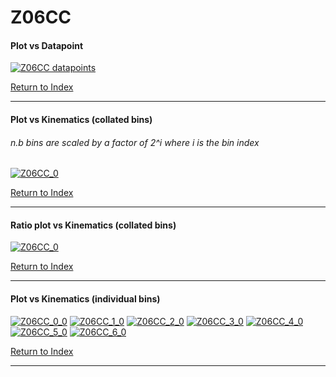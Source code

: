 Z06CC
=====
#### Plot vs Datapoint 
[![Z06CC datapoints](Z06CC.png)](Z06CC.pdf) 

[Return to Index](../index.html)

------------- 
#### Plot vs Kinematics (collated bins) 
###### n.b bins are scaled by a factor of 2^i where i is the bin index  
[![Z06CC_0](Z06CC_0.png)](Z06CC_0.pdf)
      
[Return to Index](../index.html)

------------- 
#### Ratio plot vs Kinematics (collated bins) 
[![Z06CC_0](Z06CC_0_R.png)](Z06CC_0_R.pdf)
      
[Return to Index](../index.html)

------------- 
#### Plot vs Kinematics (individual bins) 
[![Z06CC_0_0](Z06CC_0_0.png)](Z06CC_0_0.pdf)
[![Z06CC_1_0](Z06CC_1_0.png)](Z06CC_1_0.pdf)
[![Z06CC_2_0](Z06CC_2_0.png)](Z06CC_2_0.pdf)
[![Z06CC_3_0](Z06CC_3_0.png)](Z06CC_3_0.pdf)
[![Z06CC_4_0](Z06CC_4_0.png)](Z06CC_4_0.pdf)
[![Z06CC_5_0](Z06CC_5_0.png)](Z06CC_5_0.pdf)
[![Z06CC_6_0](Z06CC_6_0.png)](Z06CC_6_0.pdf)
      
[Return to Index](../index.html)

------------- 
